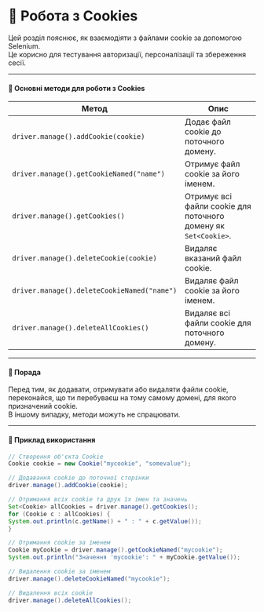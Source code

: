 # 🍪 Робота з Cookies  
Цей розділ пояснює, як взаємодіяти з файлами cookie за допомогою Selenium.  
Це корисно для тестування авторизації, персоналізації та збереження сесії.

---
#### 📌 Основні методи для роботи з Cookies

| Метод                                      | Опис                                                        |
|--------------------------------------------|-------------------------------------------------------------|
| `driver.manage().addCookie(cookie)`        | Додає файл cookie до поточного домену.                      |
| `driver.manage().getCookieNamed("name")`   | Отримує файл cookie за його іменем.                         |
| `driver.manage().getCookies()`             | Отримує всі файли cookie для поточного домену як `Set<Cookie>`. |
| `driver.manage().deleteCookie(cookie)`     | Видаляє вказаний файл cookie.                               |
| `driver.manage().deleteCookieNamed("name")`| Видаляє файл cookie за його іменем.                         |
| `driver.manage().deleteAllCookies()`       | Видаляє всі файли cookie для поточного домену.              |

---
#### 🧠 Порада  
Перед тим, як додавати, отримувати або видаляти файли cookie, переконайся, що ти перебуваєш на тому самому домені, для якого призначений cookie.  
В іншому випадку, методи можуть не спрацювати.

---
#### 📘 Приклад використання
```java
// Створення об'єкта Cookie
Cookie cookie = new Cookie("mycookie", "somevalue");

// Додавання cookie до поточної сторінки
driver.manage().addCookie(cookie);

// Отримання всіх cookie та друк їх імен та значень
Set<Cookie> allCookies = driver.manage().getCookies();
for (Cookie c : allCookies) {
System.out.println(c.getName() + " : " + c.getValue());
}

// Отримання cookie за іменем
Cookie myCookie = driver.manage().getCookieNamed("mycookie");
System.out.println("Значення 'mycookie': " + myCookie.getValue());

// Видалення cookie за іменем
driver.manage().deleteCookieNamed("mycookie");

// Видалення всіх cookie
driver.manage().deleteAllCookies();
```